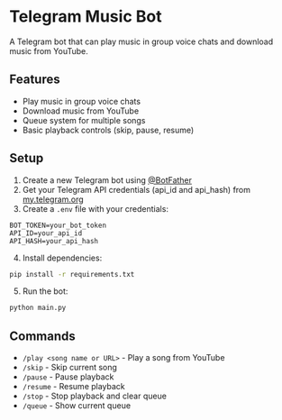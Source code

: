# Telegram Music Bot

A Telegram bot that can play music in group voice chats and download music from YouTube.

## Features
- Play music in group voice chats
- Download music from YouTube
- Queue system for multiple songs
- Basic playback controls (skip, pause, resume)

## Setup
1. Create a new Telegram bot using [@BotFather](https://t.me/botfather)
2. Get your Telegram API credentials (api_id and api_hash) from [my.telegram.org](https://my.telegram.org)
3. Create a `.env` file with your credentials:
```env
BOT_TOKEN=your_bot_token
API_ID=your_api_id
API_HASH=your_api_hash
```

4. Install dependencies:
```bash
pip install -r requirements.txt
```

5. Run the bot:
```bash
python main.py
```

## Commands
- `/play <song name or URL>` - Play a song from YouTube
- `/skip` - Skip current song
- `/pause` - Pause playback
- `/resume` - Resume playback
- `/stop` - Stop playback and clear queue
- `/queue` - Show current queue 
